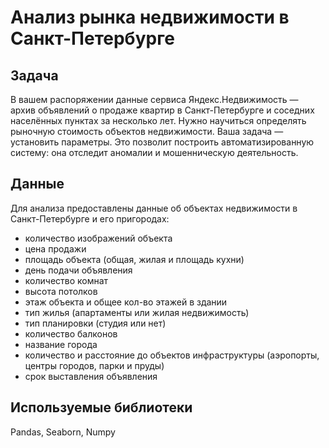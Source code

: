 # Анализ рынка недвижимости в Санкт-Петербурге

## Задача
В вашем распоряжении данные сервиса Яндекс.Недвижимость — архив объявлений о продаже квартир в Санкт-Петербурге и соседних населённых пунктах за несколько лет. Нужно научиться определять рыночную стоимость объектов недвижимости. Ваша задача — установить параметры. Это позволит построить автоматизированную систему: она отследит аномалии и мошенническую деятельность.

## Данные
Для анализа предоставлены данные об объектах недвижимости в Санкт-Петербурге и его пригородах:

- количество изображений объекта
- цена продажи
- площадь объекта (общая, жилая и площадь кухни)
- день подачи объявления
- количество комнат
- высота потолков
- этаж объекта и общее кол-во этажей в здании
- тип жилья (апартаменты или жилая недвижимость)
- тип планировки (студия или нет)
- количество балконов
- название города
- количество и расстояние до объектов инфраструктуры (аэропорты, центры городов, парки и пруды)
- срок выставления объявления

## Используемые библиотеки
Pandas, Seaborn, Numpy
